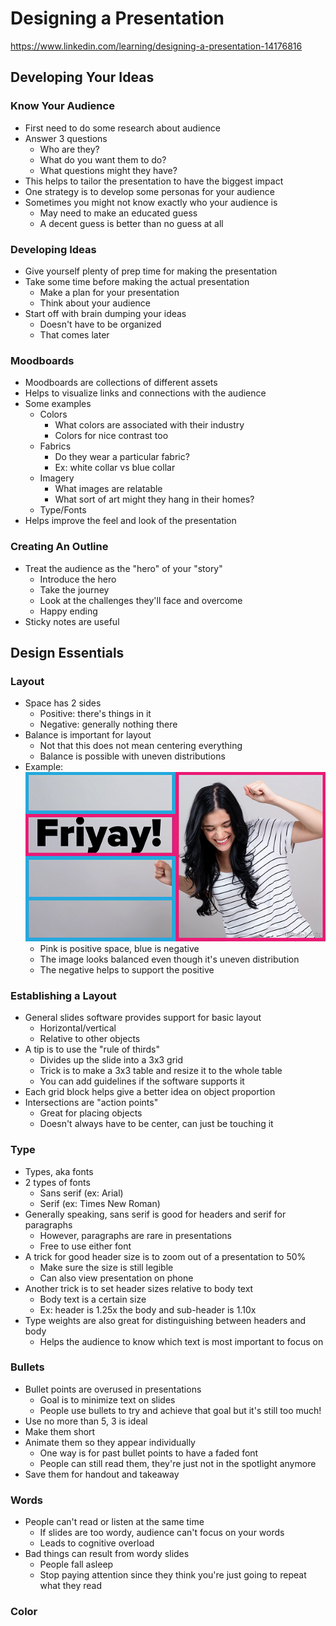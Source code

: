 # Designing a Presentation
https://www.linkedin.com/learning/designing-a-presentation-14176816

## Developing Your Ideas
### Know Your Audience
- First need to do some research about audience
- Answer 3 questions
    - Who are they?
    - What do you want them to do?
    - What questions might they have?
- This helps to tailor the presentation to have the biggest impact
- One strategy is to develop some personas for your audience
- Sometimes you might not know exactly who your audience is
    - May need to make an educated guess
    - A decent guess is better than no guess at all

### Developing Ideas
- Give yourself plenty of prep time for making the presentation
- Take some time before making the actual presentation
    - Make a plan for your presentation
    - Think about your audience
- Start off with brain dumping your ideas
    - Doesn't have to be organized
    - That comes later

### Moodboards
- Moodboards are collections of different assets
- Helps to visualize links and connections with the audience
- Some examples
    - Colors
        - What colors are associated with their industry
        - Colors for nice contrast too
    - Fabrics
        - Do they wear a particular fabric?
        - Ex: white collar vs blue collar
    - Imagery
        - What images are relatable
        - What sort of art might they hang in their homes?
    - Type/Fonts
- Helps improve the feel and look of the presentation

### Creating An Outline
- Treat the audience as the "hero" of your "story"
    - Introduce the hero
    - Take the journey
    - Look at the challenges they'll face and overcome
    - Happy ending
- Sticky notes are useful

## Design Essentials
### Layout
- Space has 2 sides
    - Positive: there's things in it
    - Negative: generally nothing there
- Balance is important for layout
    - Not that this does not mean centering everything
    - Balance is possible with uneven distributions
- Example:<br>![balance](images/balance.png)
    - Pink is positive space, blue is negative
    - The image looks balanced even though it's uneven distribution
    - The negative helps to support the positive

### Establishing a Layout
- General slides software provides support for basic layout
    - Horizontal/vertical
    - Relative to other objects
- A tip is to use the "rule of thirds"
    - Divides up the slide into a 3x3 grid
    - Trick is to make a 3x3 table and resize it to the whole table
    - You can add guidelines if the software supports it
- Each grid block helps give a better idea on object proportion
- Intersections are "action points"
    - Great for placing objects
    - Doesn't always have to be center, can just be touching it

### Type
- Types, aka fonts
- 2 types of fonts
    - Sans serif (ex: Arial)
    - Serif (ex: Times New Roman)
- Generally speaking, sans serif is good for headers and serif for paragraphs
    - However, paragraphs are rare in presentations
    - Free to use either font
- A trick for good header size is to zoom out of a presentation to 50%
    - Make sure the size is still legible
    - Can also view presentation on phone
- Another trick is to set header sizes relative to body text
    - Body text is a certain size
    - Ex: header is 1.25x the body and sub-header is 1.10x
- Type weights are also great for distinguishing between headers and body
    - Helps the audience to know which text is most important to focus on

### Bullets
- Bullet points are overused in presentations
    - Goal is to minimize text on slides
    - People use bullets to try and achieve that goal but it's still too much!
- Use no more than 5, 3 is ideal
- Make them short
- Animate them so they appear individually
    - One way is for past bullet points to have a faded font
    - People can still read them, they're just not in the spotlight anymore
- Save them for handout and takeaway

### Words
- People can't read or listen at the same time
    - If slides are too wordy, audience can't focus on your words
    - Leads to cognitive overload
- Bad things can result from wordy slides
    - People fall asleep
    - Stop paying attention since they think you're just going to repeat what
      they read

### Color
